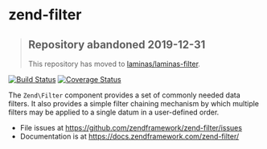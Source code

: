 # zend-filter

> ## Repository abandoned 2019-12-31
>
> This repository has moved to [laminas/laminas-filter](https://github.com/laminas/laminas-filter).

[![Build Status](https://secure.travis-ci.org/zendframework/zend-filter.svg?branch=master)](https://secure.travis-ci.org/zendframework/zend-filter)
[![Coverage Status](https://coveralls.io/repos/github/zendframework/zend-filter/badge.svg?branch=master)](https://coveralls.io/github/zendframework/zend-filter?branch=master)

The `Zend\Filter` component provides a set of commonly needed data filters. It
also provides a simple filter chaining mechanism by which multiple filters may
be applied to a single datum in a user-defined order.


- File issues at https://github.com/zendframework/zend-filter/issues
- Documentation is at https://docs.zendframework.com/zend-filter/
